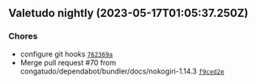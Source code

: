 ## Valetudo nightly (2023-05-17T01:05:37.250Z)

### Chores

- configure git hooks [`762369a`](https://github.com/congatudo/Congatudo/commit/762369a649f6ff35ed684ac13d3f799777d8ca23)
- Merge pull request #70 from congatudo/dependabot/bundler/docs/nokogiri-1.14.3 [`f9ced2e`](https://github.com/congatudo/Congatudo/commit/f9ced2ed073577446df2c141f5062cbc4e26baa9)
